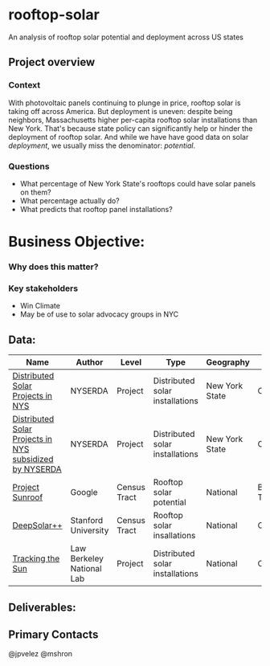 # rooftop-solar
An analysis of rooftop solar potential and deployment across US states


## Project overview
### Context
With photovoltaic panels continuing to plunge in price, rooftop solar is taking off across America. But deployment is uneven: despite being neighbors, Massachusetts higher per-capita rooftop solar installations than New York. That's because state policy can significantly help or hinder the deployment of rooftop solar. And while we have have good data on solar _deployment_, we usually miss the denominator: _potential_.

### Questions

- What percentage of New York State's rooftops could have solar panels on them? 
- What percentage actually do?
- What predicts that rooftop panel installations?

# Business Objective:

### Why does this matter?

### Key stakeholders
- Win Climate
- May be of use to solar advocacy groups in NYC

## Data: 

| Name                                                                                                                                                           | Author                    | Level        | Type                            | Geography      | Format         | \# Rows   | Size     | Sample                                                                   | Dataset                                                                                                                                         |
| -------------------------------------------------------------------------------------------------------------------------------------------------------------- | ------------------------- | ------------ | ------------------------------- | -------------- | -------------- | --------- | -------- | ------------------------------------------------------------------------ | ----------------------------------------------------------------------------------------------------------------------------------------------- |
| [Distributed Solar Projects in NYS](data.ny.gov/Energy-Environment/Statewide-Solar-Projects-Beginning-2000/wgsj-jt5f)                                  | NYSERDA                   | Project      | Distributed solar installations | New York State | CSV            | 203,981   | 25.2 MB  | [Link](data/nyserda_solar_installations_sample.csv)               | [Link](https://data.ny.gov/api/views/wgsj-jt5f/rows.csv?accessType=DOWNLOAD&sorting=true)                                                       |
| [Distributed Solar Projects in NYS subsidized by NYSERDA](https://data.ny.gov/Energy-Environment/Solar-Electric-Programs-Reported-by-NYSERDA-Beginn/3x8r-34rs) | NYSERDA                   | Project      | Distributed solar installations | New York State | CSV            | 153,923   | 61.4 MB  | [Link](data/nyserda_solar_installations_subsidized_sample.csv)    | [Link](https://data.ny.gov/api/views/3x8r-34rs/rows.csv?accessType=DOWNLOAD&sorting=true)                                                       |
| [Project Sunroof](https://console.cloud.google.com/marketplace/product/project-sunroof/project-sunroof)                                                        | Google                    | Census Tract | Rooftop solar potential         | National       | BigQuery Table | 56,940    | 29.38 MB | [Link](data/google_solar_potential_sample.csv)                    | [Link](https://console.cloud.google.com/projectselector2/bigquery?p=bigquery-public-data&d=sunroof_solar&page=dataset&supportedpurview=project) |
| [DeepSolar++](http://web.stanford.edu/group/deepsolar/ds)                                                                                                      | Stanford University       | Census Tract | Rooftop solar insallations      | National       | CSV            | 54,493    | 9.8 MB   | [Link](data/deepsolar_residential_solar_installations_sample.csv) | [Link](https://opendatasharing.s3.us-west-2.amazonaws.com/DeepSolar2/data/residential_solar_installations_panel_data_420counties.csv)           |
| [Tracking the Sun](https://emp.lbl.gov/tracking-the-sun/)                                                                                                      | Law Berkeley National Lab | Project      | Distributed solar installations | National       | CSV            | 2,362,538 | 1.04 GB  | [Link](data/nbnl_solar_installations_sample.csv)                  | [Link](https://emp.lbl.gov/sites/default/files/public_datafile.zip)                                                                             |

## Deliverables:


## Primary Contacts
@jpvelez
@mshron

